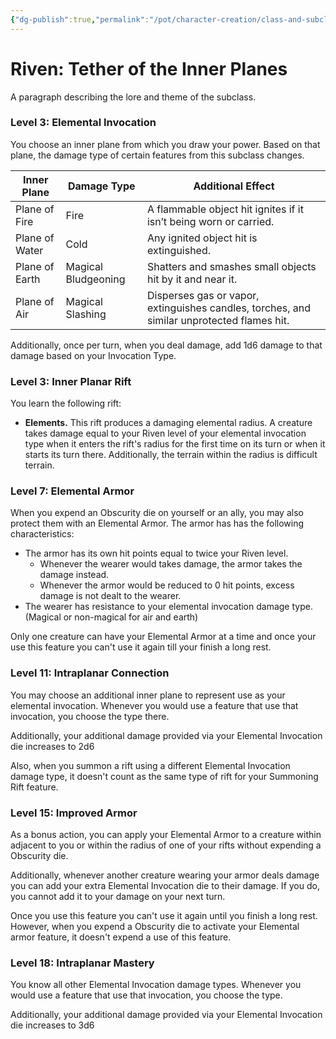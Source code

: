 ```yaml
---
{"dg-publish":true,"permalink":"/pot/character-creation/class-and-subclasses/riven/elemental-riven-v1/","tags":["riven","character-creation","subclass","untested"]}
---
```


# Riven: Tether of the Inner Planes

A paragraph describing the lore and theme of the subclass.

### Level 3: Elemental Invocation

You choose an inner plane from which you draw your power. Based on that plane, the damage type of certain features from this subclass changes.

| Inner Plane    | Damage Type         | Additional Effect                                                                          |
| -------------- | ------------------- | ------------------------------------------------------------------------------------------ |
| Plane of Fire  | Fire                | A flammable object hit ignites if it isn’t being worn or carried.                          |
| Plane of Water | Cold                | Any ignited object hit is extinguished.                                                    |
| Plane of Earth | Magical Bludgeoning | Shatters and smashes small objects hit by it and near it.                                  |
| Plane of Air   | Magical Slashing    | Disperses gas or vapor, extinguishes candles, torches, and similar unprotected flames hit. |

Additionally, once per turn, when you deal damage, add 1d6 damage to that damage based on your Invocation Type.

### Level 3: Inner Planar Rift

You learn the following rift:
- **Elements.** This rift produces a damaging elemental radius. A creature takes damage equal to your Riven level of your elemental invocation type when it enters the rift's radius for the first time on its turn or when it starts its turn there. Additionally, the terrain within the radius is difficult terrain.

### Level 7: Elemental Armor

When you expend an Obscurity die on yourself or an ally, you may also protect them with an Elemental Armor. The armor has has the following characteristics:
- The armor has its own hit points equal to twice your Riven level. 
	- Whenever the wearer would takes damage, the armor takes the damage instead. 
	- Whenever the armor would be reduced to 0 hit points, excess damage is not dealt to the wearer.
- The wearer has resistance to your elemental invocation damage type. (Magical or non-magical for air and earth)

Only one creature can have your Elemental Armor at a time and once your use this feature you can't use it again till your finish a long rest.

### Level 11: Intraplanar Connection

You may choose an additional inner plane to represent use as your elemental invocation. Whenever you would use a feature that use that invocation, you choose the type there.

Additionally, your additional damage provided via your Elemental Invocation die increases to 2d6

Also, when you summon a rift using a different Elemental Invocation damage type, it doesn't count as the same type of rift for your Summoning Rift feature.

### Level 15: Improved Armor

As a bonus action, you can apply your Elemental Armor to a creature within adjacent to you or within the radius of one of your rifts without expending a Obscurity die.

Additionally, whenever another creature wearing your armor deals damage you can add your extra Elemental Invocation die to their damage. If you do, you cannot add it to your damage on your next turn.

Once you use this feature you can't use it again until you finish a long rest. However, when you expend a Obscurity die to activate your Elemental armor feature, it doesn't expend a use of this feature.

### Level 18: Intraplanar Mastery

You know all other Elemental Invocation damage types. Whenever you would use a feature that use that invocation, you choose the type.

Additionally, your additional damage provided via your Elemental Invocation die increases to 3d6

